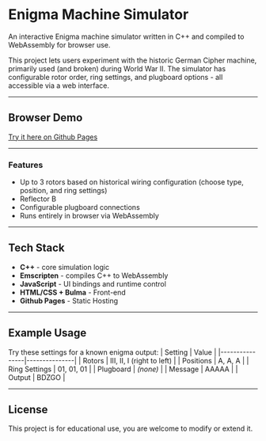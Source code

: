 # Enigma Machine Simulator

An interactive Enigma machine simulator written in C++ and compiled to WebAssembly for browser use.

This project lets users experiment with the historic German Cipher machine, primarily used (and broken) during World War II. The simulator has configurable rotor order, ring settings, and plugboard options - all accessible via a web interface.

---

## Browser Demo

[Try it here on Github Pages](https://maxvarley.github.io/enigma-sim/)

---

### Features

- Up to 3 rotors based on historical wiring configuration (choose type, position, and ring settings)
- Reflector B
- Configurable plugboard connections
- Runs entirely in browser via WebAssembly

---

## Tech Stack

- **C++** - core simulation logic
- **Emscripten** - compiles C++ to WebAssembly
- **JavaScript** - UI bindings and runtime control
- **HTML/CSS + Bulma** - Front-end
- **Github Pages** - Static Hosting

---

## Example Usage

Try these settings for a known enigma output:
| Setting        | Value         |
|----------------|---------------|
| Rotors         | III, II, I (right to left) |
| Positions      | A, A, A       |
| Ring Settings  | 01, 01, 01    |
| Plugboard      | *(none)*     |
| Message        | AAAAA         |
| Output         | BDZGO         |

---

## License

This project is for educational use, you are welcome to modify or extend it.
